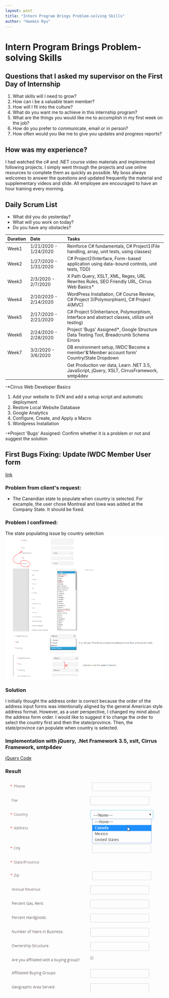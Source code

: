 ```yaml
---
layout: post
title: "Intern Program Brings Problem-solving Skills"
author: "Haemin Ryu"
---
```


# Intern Program Brings Problem-solving Skills

## Questions that I asked my supervisor on the First Day of Internship
1. What skills will I need to grow? 
2. How can i be a valuable team member? 
3. How will I fit into the culture? 
4. What do you want me to achieve in this internship program? 
5. What are the things you would like me to accomplish in my first week on the job?
6. How do you prefer to communicate, email or in person? 
7. How often would you like me to give you updates and progress reports? 

## How was my experience? 
I had watched the c# and .NET course video materials and implemented following projects. I simply went through the projects and use online resources to complete them as quickly as possible. My boss always welcomes to answer the questions and updated frequently the material and supplementary videos and slide. All employee are encouraged to have an hour training every morning. 

## Daily Scrum List 
* What did you do yesterday? 
* What will you work on today? 
* Do you have any obstacles?

<div class="code-example" markdown="1">

|  Duration   |         Date          |                                             Tasks                                            |
|:------------|:----------------------|:---------------------------------------------------------------------------------------------|
|    Week1    | 1/21/2020 - 1/24/2020 | Reinforce C# fundamentals, C# Project1(File handling, array, unit tests, using classes)      |
|    Week2    | 1/27/2020 - 1/31/2020 | C# Project2(Interface, Form-based application using data-bound controls, unit tests, TDD)    |
|    Week3    |  2/3/2020 - 2/7/2020  | X Path Query, XSLT, XML, Regex, URL Rewrites Rules, SEO Friendly URL, Cirrus Web Basics*     |
|    Week4    | 2/10/2020 - 2/14/2020 | WordPress Installation, C# Course Review, C# Project 3(Polymorphism), C# Project 4(MVC)      |
|    Week5    | 2/17/2020 - 2/21/2020 | C# Project 5(Inheritance, Polymorphism, Interface and abstract classes, utilize unit testing)|
|    Week6    | 2/24/2020 - 2/28/2020 | Project 'Bugs' Assigned*, Google Structure Data Testing Tool, Breadcrumb Schema Errors       |
|    Week7    |  3/2/2020 - 3/6/2020  | DB environment setup, IWDC'Become a member'&'Member account form' Country/State Dropdown     |
|             |                       | Get Production ver data, Learn .NET 3.5, JavaScript, jQuery, XSLT, CirrusFramework, smtp4dev |

</div>

-*Cirrus Web Developer Basics
1. Add your website to SVN and add a setup script and automatic deployment
2. Restore Local Website Database
3. Google Analytics
4. Configure, Create, and Apply a Macro
5. Wordpress Installation

-*Project 'Bugs' Assigned: Confirm whether it is a problem or not and suggest the solution

## First Bugs Fixing: Update IWDC Member User form
[link](https://www.iwdc.coop/membership-information/become-a-member)
### Problem from client's request:
* The Canandian state to populate when country is selected. For excample, the user chose Montreal and Iowa was added at the Company State. It should be fixed.
### Problem I confirmed: 
The state populating issue by country selection
![Dropdown-previous](../assets/post/030220/dropdown_statebycountry_pre.png)
### Solution
I initially thought the address order is correct because the order of the address input forms was intentionally aligned by the general American style address format. However, as a user perspective, I changed my mind about the address form order. I would like to suggest it to change the order to select the country first and then the state/province. Then, the state/province can populate when country is selected. 
### Implementation with jQuery, .Net Framework 3.5, xslt, Cirrus Framework, smtp4dev
[jQuery Code](https://happygoals.github.io/takeaways/jquery/jquery-with-dotnet)

### Result
![Dropdown1](../assets/post/030220/dropdown-address-country-state.gif "DropDown button result")
